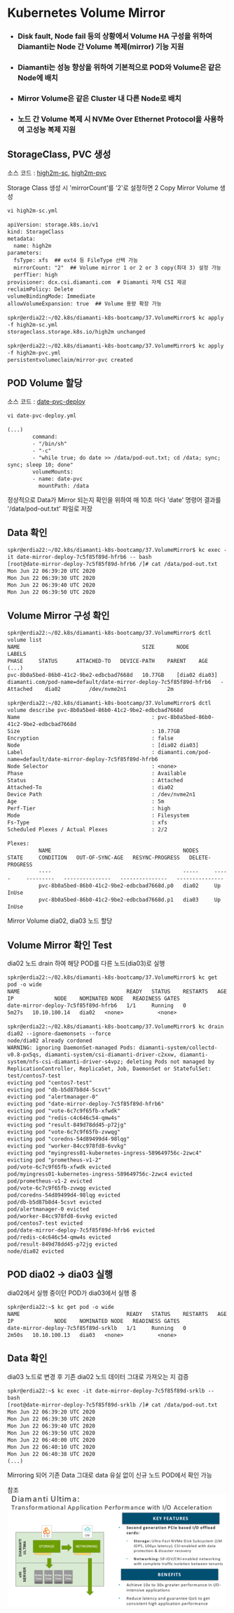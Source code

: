# Kubernetes Volume Mirror
- ### Disk fault, Node fail 등의 상황에서 Volume HA 구성을 위하여 Diamanti는 Node 간 Volume 복제(mirror) 기능 지원
- ### Diamanti는 성능 향상을 위하여 기본적으로 POD와 Volume은 같은 Node에 배치
- ### Mirror Volume은 같은 Cluster 내 다른 Node로 배치
- ### 노드 간 Volume 복제 시 NVMe Over Ethernet Protocol을 사용하여 고성능 복제 지원

## StorageClass, PVC 생성
소스 코드 : [high2m-sc](./high2m-sc.yml), [high2m-pvc](./high2m-pvc.yml)

Storage Class 생성 시 'mirrorCount'를 '2'로 설정하면 2 Copy Mirror Volume 생성

```
vi high2m-sc.yml

apiVersion: storage.k8s.io/v1
kind: StorageClass
metadata:
  name: high2m
parameters:
  fsType: xfs  ## ext4 등 FileType 선택 가능 
  mirrorCount: "2"  ## Volume mirror 1 or 2 or 3 copy(최대 3) 설정 가능 
  perfTier: high  
provisioner: dcx.csi.diamanti.com  # Diamanti 자체 CSI 제공 
reclaimPolicy: Delete
volumeBindingMode: Immediate
allowVolumeExpansion: true  ## Volume 용량 확장 가능

spkr@erdia22:~/02.k8s/diamanti-k8s-bootcamp/37.VolumeMirror$ kc apply -f high2m-sc.yml
storageclass.storage.k8s.io/high2m unchanged

spkr@erdia22:~/02.k8s/diamanti-k8s-bootcamp/37.VolumeMirror$ kc apply -f high2m-pvc.yml
persistentvolumeclaim/mirror-pvc created
```

## POD Volume 할당
소스 코드 : [date-pvc-deploy](./date-pvc-deploy.yml)

```
vi date-pvc-deploy.yml

(...)
        command:
        - "/bin/sh"
        - "-c"
        - "while true; do date >> /data/pod-out.txt; cd /data; sync; sync; sleep 10; done"
        volumeMounts:
        - name: date-pvc
          mountPath: /data

```

정상적으로 Data가 Mirror 되는지 확인을 위하여 매 10초 마다 'date' 명령어 결과를 '/data/pod-out.txt' 파일로 저장 

## Data 확인
```
spkr@erdia22:~/02.k8s/diamanti-k8s-bootcamp/37.VolumeMirror$ kc exec -it date-mirror-deploy-7c5f85f89d-hfrb6 -- bash
[root@date-mirror-deploy-7c5f85f89d-hfrb6 /]# cat /data/pod-out.txt
Mon Jun 22 06:39:20 UTC 2020
Mon Jun 22 06:39:30 UTC 2020
Mon Jun 22 06:39:40 UTC 2020
Mon Jun 22 06:39:50 UTC 2020
```

## Volume Mirror 구성 확인
```
spkr@erdia22:~/02.k8s/diamanti-k8s-bootcamp/37.VolumeMirror$ dctl volume list
NAME                                       SIZE       NODE            LABELS                                                              PHASE     STATUS      ATTACHED-TO   DEVICE-PATH    PARENT    AGE
(...)
pvc-8b0a5bed-86b0-41c2-9be2-edbcbad7668d   10.77GB    [dia02 dia03]   diamanti.com/pod-name=default/date-mirror-deploy-7c5f85f89d-hfrb6   -         Attached    dia02         /dev/nvme2n1             2m

spkr@erdia22:~/02.k8s/diamanti-k8s-bootcamp/37.VolumeMirror$ dctl volume describe pvc-8b0a5bed-86b0-41c2-9be2-edbcbad7668d
Name                                          : pvc-8b0a5bed-86b0-41c2-9be2-edbcbad7668d
Size                                          : 10.77GB
Encryption                                    : false
Node                                          : [dia02 dia03]
Label                                         : diamanti.com/pod-name=default/date-mirror-deploy-7c5f85f89d-hfrb6
Node Selector                                 : <none>
Phase                                         : Available
Status                                        : Attached
Attached-To                                   : dia02
Device Path                                   : /dev/nvme2n1
Age                                           : 5m
Perf-Tier                                     : high
Mode                                          : Filesystem
Fs-Type                                       : xfs
Scheduled Plexes / Actual Plexes              : 2/2

Plexes:
          NAME                                          NODES     STATE     CONDITION   OUT-OF-SYNC-AGE   RESYNC-PROGRESS   DELETE-PROGRESS
          ----                                          -----     -----     ---------   ---------------   ---------------   ---------------
          pvc-8b0a5bed-86b0-41c2-9be2-edbcbad7668d.p0   dia02     Up        InUse
          pvc-8b0a5bed-86b0-41c2-9be2-edbcbad7668d.p1   dia03     Up        InUse

```

Mirror Volume dia02, dia03 노드 할당

## Volume Mirror 확인 Test
dia02 노드 drain 하여 해당 POD를 다른 노드(dia03)로 실행

```
spkr@erdia22:~/02.k8s/diamanti-k8s-bootcamp/37.VolumeMirror$ kc get pod -o wide
NAME                                  READY   STATUS    RESTARTS   AGE     IP             NODE    NOMINATED NODE   READINESS GATES
date-mirror-deploy-7c5f85f89d-hfrb6   1/1     Running   0          5m27s   10.10.100.14   dia02   <none>           <none>

spkr@erdia22:~/02.k8s/diamanti-k8s-bootcamp/37.VolumeMirror$ kc drain dia02 --ignore-daemonsets --force
node/dia02 already cordoned
WARNING: ignoring DaemonSet-managed Pods: diamanti-system/collectd-v0.8-px5qs, diamanti-system/csi-diamanti-driver-c2xxw, diamanti-system/nfs-csi-diamanti-driver-s4vpz; deleting Pods not managed by ReplicationController, ReplicaSet, Job, DaemonSet or StatefulSet: test/centos7-test
evicting pod "centos7-test"
evicting pod "db-b5d87b8d4-5csvt"
evicting pod "alertmanager-0"
evicting pod "date-mirror-deploy-7c5f85f89d-hfrb6"
evicting pod "vote-6c7c9f65fb-xfwdk"
evicting pod "redis-c4c646c54-qmw4s"
evicting pod "result-849d78dd45-p72jg"
evicting pod "vote-6c7c9f65fb-zvwqg"
evicting pod "coredns-54d89499d4-98lqg"
evicting pod "worker-84cc978fd8-6vvkg"
evicting pod "myingress01-kubernetes-ingress-589649756c-2zwc4"
evicting pod "prometheus-v1-2"
pod/vote-6c7c9f65fb-xfwdk evicted
pod/myingress01-kubernetes-ingress-589649756c-2zwc4 evicted
pod/prometheus-v1-2 evicted
pod/vote-6c7c9f65fb-zvwqg evicted
pod/coredns-54d89499d4-98lqg evicted
pod/db-b5d87b8d4-5csvt evicted
pod/alertmanager-0 evicted
pod/worker-84cc978fd8-6vvkg evicted
pod/centos7-test evicted
pod/date-mirror-deploy-7c5f85f89d-hfrb6 evicted
pod/redis-c4c646c54-qmw4s evicted
pod/result-849d78dd45-p72jg evicted
node/dia02 evicted
```

## POD dia02 -> dia03 실행
dia02에서 실행 중이던 POD가 dia03에서 실행 중
```
spkr@erdia22:~$ kc get pod -o wide
NAME                                  READY   STATUS    RESTARTS   AGE     IP             NODE    NOMINATED NODE   READINESS GATES
date-mirror-deploy-7c5f85f89d-srklb   1/1     Running   0          2m50s   10.10.100.13   dia03   <none>           <none>
```

## Data 확인
dia03 노드로 변경 후 기존 dia02 노드 데이터 그대로 가져오는 지 검증

```
spkr@erdia22:~$ kc exec -it date-mirror-deploy-7c5f85f89d-srklb -- bash
[root@date-mirror-deploy-7c5f85f89d-srklb /]# cat /data/pod-out.txt
Mon Jun 22 06:39:20 UTC 2020
Mon Jun 22 06:39:30 UTC 2020
Mon Jun 22 06:39:40 UTC 2020
Mon Jun 22 06:39:50 UTC 2020
Mon Jun 22 06:40:00 UTC 2020
Mon Jun 22 06:40:10 UTC 2020
Mon Jun 22 06:40:38 UTC 2020
(...)
```

Mirroring 되어 기존 Data 그대로 data 유실 없이 신규 노드 POD에서 확인 가능 


참조
![Diamanti Ultima](./DiamantiUltima.png)
